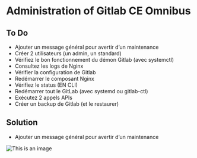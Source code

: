 # Administration of Gitlab CE Omnibus

## To Do

- Ajouter un message général pour avertir d’un maintenance 
- Créer 2 utilisateurs (un admin, un standard) 
- Vérifiez le bon fonctionnement du démon Gitlab (avec systemctl) 
- Consultez les logs de Nginx 
- Vérifier la configuration de Gitlab 
- Redémarrer le composant Nginx 
- Vérifiez le  status (EN CLI) 
- Redémarrer tout le GitLab (avec systemd ou gitlab-ctl) 
- Exécutez 2 appels  APIs 
- Créer un backup de Gitlab (et le restaurer)

## Solution

- Ajouter un message général pour avertir d’un maintenance

![This is an image](../files/01.png)
